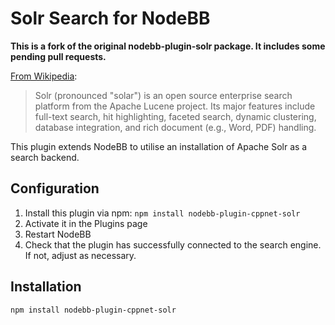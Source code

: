 # Solr Search for NodeBB

**This is a fork of the original nodebb-plugin-solr package. It includes some pending pull requests.**

[From Wikipedia](http://en.wikipedia.org/wiki/Apache_Solr):
> Solr (pronounced "solar") is an open source enterprise search platform from the Apache Lucene project. Its major features include full-text search, hit highlighting, faceted search, dynamic clustering, database integration, and rich document (e.g., Word, PDF) handling.

This plugin extends NodeBB to utilise an installation of Apache Solr as a search backend.

## Configuration

1. Install this plugin via npm: `npm install nodebb-plugin-cppnet-solr`
1. Activate it in the Plugins page
1. Restart NodeBB
1. Check that the plugin has successfully connected to the search engine. If not, adjust as necessary.

## Installation

    npm install nodebb-plugin-cppnet-solr